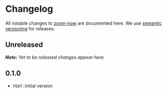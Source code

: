 # Changelog

All notable changes to [zoom-now](https://github.com/barmac/zoom-now) are documented here. We use [semantic versioning](http://semver.org/) for releases.

## Unreleased

___Note:__ Yet to be released changes appear here._

## 0.1.0

* `FEAT`: initial version

